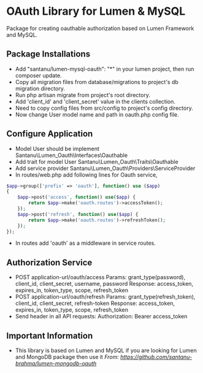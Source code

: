 # OAuth Library for Lumen & MySQL

Package for creating oauthable authorization based on Lumen Framework and MySQL.

## Package Installations

- Add "santanu/lumen-mysql-oauth": "*" in your lumen project, then run composer update.
- Copy all migration files from database/migrations to project's db migration directory.
- Run php artisan migrate from project's root directory.
- Add 'client_id' and 'client_secret' value in the clients collection.
- Need to copy config files from src/config to project's config directory.
- Now change User model name and path in oauth.php config file.

## Configure Application

- Model User should be implement Santanu\Lumen_Oauth\Interfaces\Oauthable
- Add trait for model User Santanu\Lumen_Oauth\Traits\Oauthable
- Add service provider Santanu\Lumen_Oauth\Providers\ServiceProvider
- In routes/web.php add following lines for Oauth service,
```php
$app->group(['prefix' => 'oauth'], function() use ($app)
{
    $app->post('access', function() use($app) {
		return $app->make('oauth.routes')->accessToken();
    });
	$app->post('refresh', function() use($app) {
		return $app->make('oauth.routes')->refreshToken();
    });
});
```
- In routes add 'oauth' as a middleware in service routes.

## Authorization Service

- POST application-url/oauth/access
Params: grant_type(password), client_id, client_secret, username, password
Response: access_token, expires_in, token_type, scope, refresh_token 
- POST application-url/oauth/refresh
Params: grant_type(refresh_token), client_id, client_secret, refresh-token
Response: access_token, expires_in, token_type, scope, refresh_token 
- Send header in all API requests: Authorization: Bearer access_token

## Important Information

- This library is based on Lumen and MySQL if you are looking for Lumen and MongoDB package then use it *From: https://github.com/santanu-brahma/lumen-mongodb-oauth*